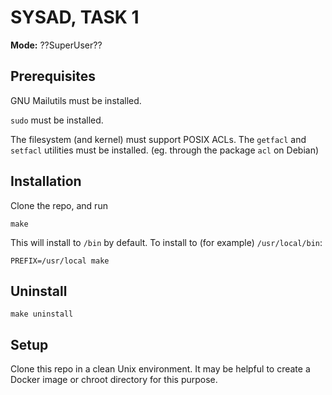 # SYSAD, TASK 1

**Mode:** ??SuperUser??

## Prerequisites

GNU Mailutils must be installed.

`sudo` must be installed.

The filesystem (and kernel) must support POSIX ACLs. The `getfacl` and `setfacl` utilities must be installed. (eg. through the package `acl` on Debian)

## Installation

Clone the repo, and run
```
make
```
This will install to `/bin` by default. To install to (for example) `/usr/local/bin`:
```
PREFIX=/usr/local make
```

## Uninstall

```
make uninstall
```

## Setup

Clone this repo in a clean Unix environment. It may be helpful to create a Docker image or chroot directory for this purpose.

